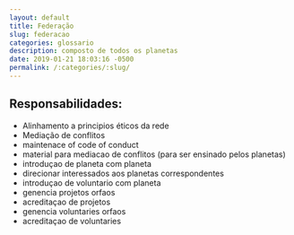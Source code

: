 ```yaml
---
layout: default
title: Federação
slug: federacao
categories: glossario
description: composto de todos os planetas
date: 2019-01-21 18:03:16 -0500
permalink: /:categories/:slug/
---
```


## Responsabilidades:

- Alinhamento a principios éticos da rede
- Mediação de conflitos
- maintenace of code of conduct
- material para mediacao de conflitos (para ser ensinado pelos planetas)
- introduçao de planeta com planeta
- direcionar interessados aos planetas correspondentes
- introduçao de voluntario com planeta
- genencia projetos orfaos
- acreditaçao de projetos
- genencia voluntaries orfaos
- acreditaçao de voluntaries